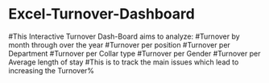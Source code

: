 # Excel-Turnover-Dashboard
#This Interactive Turnover Dash-Board aims to analyze: 
#Turnover by month through over the year
#Turnover per position
#Turnover per Department
#Turnover per Collar type
#Turnover per Gender
#Turnover per Average length of stay
#This is to track the main issues which lead to increasing the Turnover% 
